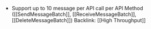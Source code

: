 - Support up to 10 message per API call per API Method ([[SendMessageBatch]], [[ReceiveMessageBatch]], [[DeleteMessageBatch]])
Backlink: [[High Throughput]]